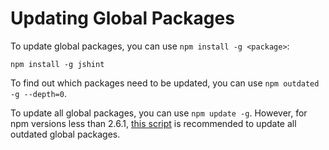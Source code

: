 # Updating Global Packages

To update global packages, you can use `npm install -g <package>`:

```
npm install -g jshint
```

To find out which packages need to be updated, you can use `npm outdated -g --depth=0`.

To update all global packages, you can use  `npm update -g`. However, for npm versions less than 2.6.1, [this script](https://gist.github.com/othiym23/4ac31155da23962afd0e) is recommended to update all outdated global packages.
